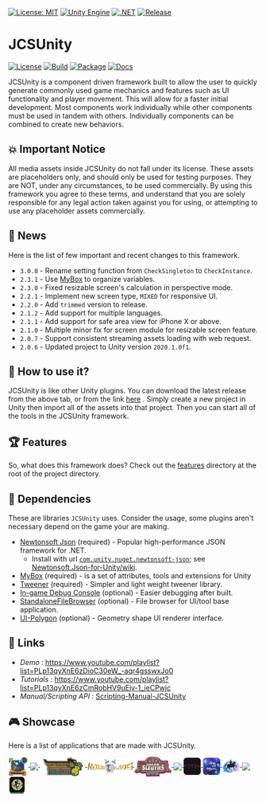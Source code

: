 [![License: MIT](https://img.shields.io/badge/License-MIT-green.svg)](https://opensource.org/licenses/MIT)
[![Unity Engine](https://img.shields.io/badge/unity-6000.0.27f1-black.svg?style=flat&logo=unity)](https://unity3d.com/get-unity/download/archive)
[![.NET](https://img.shields.io/badge/.NET-4.x-blueviolet.svg)](https://docs.unity3d.com/2018.3/Documentation/Manual/ScriptingRuntimeUpgrade.html)
[![Release](https://img.shields.io/github/tag/jcs090218/JCSUnity.svg?label=release&logo=github)](https://github.com/jcs090218/JCSUnity/releases/latest)

# JCSUnity

[![License](https://github.com/jcs090218/JCSUnity/actions/workflows/license.yml/badge.svg)](https://github.com/jcs090218/JCSUnity/actions/workflows/license.yml)
[![Build](https://github.com/jcs090218/JCSUnity/actions/workflows/build.yml/badge.svg)](https://github.com/jcs090218/JCSUnity/actions/workflows/build.yml)
[![Package](https://github.com/jcs090218/JCSUnity/actions/workflows/package.yml/badge.svg)](https://github.com/jcs090218/JCSUnity/actions/workflows/package.yml)
[![Docs](https://github.com/jcs090218/JCSUnity/actions/workflows/docs.yml/badge.svg)](https://github.com/jcs090218/JCSUnity/actions/workflows/docs.yml)

JCSUnity is a component driven framework built to allow the user
to quickly generate commonly used game mechanics and features
such as UI functionality and player movement. This will allow
for a faster initial development. Most components work individually
while other components must be used in tandem with others.
Individually components can be combined to create new behaviors.

## 💥 Important Notice

All media assets inside JCSUnity do not fall under its license.
These assets are placeholders only, and should only be used for
testing purposes. They are NOT, under any circumstances, to be
used commercially. By using this framework you agree to these
terms, and understand that you are solely responsible for any
legal action taken against you for using, or attempting to use
any placeholder assets commercially.

## 📰 News

Here is the list of few important and recent changes to this framework.

- `3.0.0` - Rename setting function from `CheckSingleton` to `CheckInstance`.
- `2.3.1` - Use [MyBox](https://github.com/Deadcows/MyBox) to organize variables.
- `2.3.0` - Fixed resizable screen's calculation in perspective mode.
- `2.2.1` - Implement new screen type, `MIXED` for responsive UI.
- `2.2.0` - Add `trimmed` version to release.
- `2.1.2` - Add support for multiple languages.
- `2.1.1` - Add support for safe area view for iPhone X or above.
- `2.1.0` - Multiple minor fix for screen module for resizable screen feature.
- `2.0.7` - Support consistent streaming assets loading with web request.
- `2.0.6` - Updated project to Unity version `2020.1.0f1`.

## 🔨 How to use it?

JCSUnity is like other Unity plugins. You can download the latest release
from the above tab, or from the link
[here](https://github.com/jcs090218/JCSUnity/releases/latest)
. Simply create a new project in Unity then import all of the assets into
that project. Then you can start all of the tools in the JCSUnity framework.

## 🏆 Features

So, what does this framework does? Check out the
[features](https://github.com/jcs090218/JCSUnity/tree/master/features)
directory at the root of the project directory.

## 📌 Dependencies

These are libraries `JCSUnity` uses. Consider the usage, some plugins aren't necessary
depend on the game your are making.

- [Newtonsoft Json](https://www.newtonsoft.com/json) (required) - Popular high-performance JSON framework for .NET.
  - Install with url [`com.unity.nuget.newtonsoft-json`](https://docs.unity3d.com/Packages/com.unity.nuget.newtonsoft-json@3.0/manual/index.html); see [Newtonsoft.Json-for-Unity/wiki](https://github.com/applejag/Newtonsoft.Json-for-Unity/wiki).
- [MyBox](https://github.com/Deadcows/MyBox) (required) - is a set of attributes, tools and extensions for Unity
- [Tweener](https://github.com/PeterVuorela/Tweener) (required) - Simpler and light weight tweener library.
- [In-game Debug Console](https://assetstore.unity.com/packages/tools/gui/in-game-debug-console-68068) (optional) - Easier debugging after built.
- [StandaloneFileBrowser](https://github.com/gkngkc/UnityStandaloneFileBrowser) (optional) - File browser for UI/tool base application.
- [UI-Polygon](https://github.com/CiaccoDavide/Unity-UI-Polygon) (optional) - Geometry shape UI renderer interface.

## 🔗 Links

- *Demo* : https://www.youtube.com/playlist?list=PLp13qyXnE6zDioC30eW_-aqr4gsswxJo0
- *Tutorials* : https://www.youtube.com/playlist?list=PLp13qyXnE6zCmRobHV9uEjv-1_ieCPwjc
- *Manual/Scripting API* : [Scripting-Manual-JCSUnity](https://jcs090218.github.io/JCSUnity/Manual/index.html)

## 🎮 Showcase

Here is a list of applications that are made with JCSUnity.

<a href="https://apkcombo.com/twilight-tower-livevr/com.AAU.TwilightTower/" target="_blank">
  <img src="./etc/games/Twilight_Tower.png" width="8%" align="middle"/>
</a>
<a href="https://apkcombo.com/hemlock-and-the-horrible-net/com.aau.jcs/" target="_blank">
  <img src="./etc/games/Hemlock.png" width="7%" align="middle"/>
</a>
<a href="https://youtu.be/OQqqgbf0mGI" target="_blank">
  <img src="./etc/games/Radiant_Rune_Fist.png" width="18%" align="middle"/>
</a>
<a href="https://www.youtube.com/watch?v=vPapMMxzNGg&feature=youtu.be" target="_blank">
  <img src="./etc/games/Might_&_Blade.png" width="18%" align="middle"/>
</a>
<a href="https://mwgamedesign.itch.io/sugar-sleuths" target="_blank">
  <img src="./etc/games/Sugar_Sleuths.png" width="15%" align="middle"/>
</a>
<a href="http://www.jcs-profile.com/public/links/Links_PipelineOfEmperorYu/" target="_blank">
  <img src="./etc/games/PEY.png" width="7%" align="middle"/>
</a>
<a href="https://meteo.com.tw/app-download.html" target="_blank">
  <img src="./etc/app/Meteo.png" width="7%" align="middle"/>
</a>
<a href="https://apps.apple.com/us/app/lights-delights/id1541283833" target="_blank">
  <img src="./etc/app/LnD.png" width="7%" align="middle"/>
</a>
<a href="https://apps.apple.com/us/app/monumental-conversations/id1585909435" target="_blank">
  <img src="./etc/app/MonCon.png" width="7%" align="middle"/>
</a>
<a href="https://kuhhenry.itch.io/alice-in-surprise" target="_blank">
  <img src="./etc/games/AIS.png" width="7%" align="middle"/>
</a>
<a href="https://jcs090218.itch.io/you-have-an-order" target="_blank">
  <img src="./etc/games/Crypt_Adv.png" width="7%" align="middle"/>
</a>
